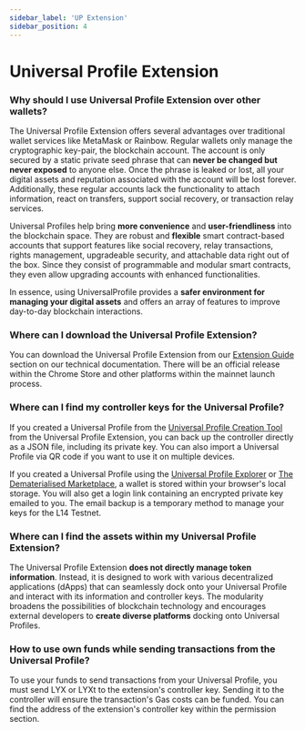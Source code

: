 ```yaml
---
sidebar_label: 'UP Extension'
sidebar_position: 4
---
```


# Universal Profile Extension

### Why should I use Universal Profile Extension over other wallets?

The Universal Profile Extension offers several advantages over traditional wallet services like MetaMask or Rainbow. Regular wallets only manage the cryptographic key-pair, the blockchain account. The account is only secured by a static private seed phrase that can **never be changed but never exposed** to anyone else. Once the phrase is leaked or lost, all your digital assets and reputation associated with the account will be lost forever. Additionally, these regular accounts lack the functionality to attach information, react on transfers, support social recovery, or transaction relay services.

Universal Profiles help bring **more convenience** and **user-friendliness** into the blockchain space. They are robust and **flexible** smart contract-based accounts that support features like social recovery, relay transactions, rights management, upgradeable security, and attachable data right out of the box. Since they consist of programmable and modular smart contracts, they even allow upgrading accounts with enhanced functionalities.

In essence, using UniversalProfile provides a **safer environment for managing your digital assets** and offers an array of features to improve day-to-day blockchain interactions.

### Where can I download the Universal Profile Extension?

You can download the Universal Profile Extension from our [Extension Guide](https://docs.lukso.tech/guides/browser-extension/install-browser-extension) section on our technical documentation. There will be an official release within the Chrome Store and other platforms within the mainnet launch process.

### Where can I find my controller keys for the Universal Profile?

If you created a Universal Profile from the [Universal Profile Creation Tool](https://my.universalprofile.cloud/) from the Universal Profile Extension, you can back up the controller directly as a JSON file, including its private key. You can also import a Universal Profile via QR code if you want to use it on multiple devices.

If you created a Universal Profile using the [Universal Profile Explorer](https://universalprofile.cloud/) or [The Dematerialised Marketplace](https://thedematerialised.com/), a wallet is stored within your browser's local storage. You will also get a login link containing an encrypted private key emailed to you. The email backup is a temporary method to manage your keys for the L14 Testnet.

### Where can I find the assets within my Universal Profile Extension?

The Universal Profile Extension **does not directly manage token information**. Instead, it is designed to work with various decentralized applications (dApps) that can seamlessly dock onto your Universal Profile and interact with its information and controller keys. The modularity broadens the possibilities of blockchain technology and encourages external developers to **create diverse platforms** docking onto Universal Profiles.

### How to use own funds while sending transactions from the Universal Profile?

To use your funds to send transactions from your Universal Profile, you must send LYX or LYXt to the extension's controller key. Sending it to the controller will ensure the transaction's Gas costs can be funded. You can find the address of the extension's controller key within the permission section.
